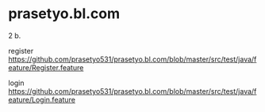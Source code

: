 # prasetyo.bl.com

2 b.

register
https://github.com/prasetyo531/prasetyo.bl.com/blob/master/src/test/java/feature/Register.feature

login
https://github.com/prasetyo531/prasetyo.bl.com/blob/master/src/test/java/feature/Login.feature
